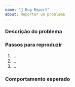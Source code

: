 ```yaml
---
name: "🐛 Bug Report"
about: Reportar um problema
---
```


### Descrição do problema
<!-- Explique o que aconteceu -->

### Passos para reproduzir
1. ...
2. ...
3. ...

### Comportamento esperado
<!-- O que deveria acontecer -->
